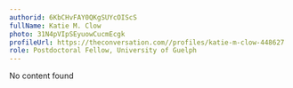 ```yaml
---
authorid: 6KbCHvFAY0QKgSUYcOIScS
fullName: Katie M. Clow
photo: 31N4pVIpSEyuowCucmEcgk
profileUrl: https://theconversation.com//profiles/katie-m-clow-448627
role: Postdoctoral Fellow, University of Guelph
---
```

No content found